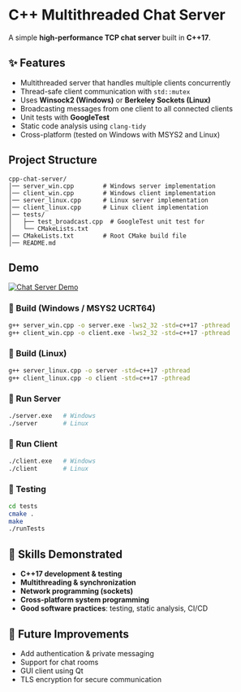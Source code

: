 # C++ Multithreaded Chat Server

A simple **high-performance TCP chat server** built in **C++17**.  

## ✨ Features

- Multithreaded server that handles multiple clients concurrently
- Thread-safe client communication with `std::mutex`
- Uses **Winsock2 (Windows)** or **Berkeley Sockets (Linux)**
- Broadcasting messages from one client to all connected clients
- Unit tests with **GoogleTest**
- Static code analysis using `clang-tidy`
- Cross-platform (tested on Windows with MSYS2 and Linux)

## Project Structure

```
cpp-chat-server/
│── server_win.cpp        # Windows server implementation
│── client_win.cpp        # Windows client implementation
│── server_linux.cpp      # Linux server implementation
│── client_linux.cpp      # Linux client implementation
│── tests/
│   ├── test_broadcast.cpp  # GoogleTest unit test for
│   └── CMakeLists.txt
│── CMakeLists.txt        # Root CMake build file
│── README.md

```

## Demo

[![Chat Server Demo](demo-thumbnail.png)](https://github.com/user-attachments/assets/319fa3b5-25a7-4c92-9982-cc5662403f29)




### 🔹 Build (Windows / MSYS2 UCRT64)

```bash
g++ server_win.cpp -o server.exe -lws2_32 -std=c++17 -pthread
g++ client_win.cpp -o client.exe -lws2_32 -std=c++17 -pthread
```

### 🔹 Build (Linux)

```bash
g++ server_linux.cpp -o server -std=c++17 -pthread
g++ client_linux.cpp -o client -std=c++17 -pthread
```

### 🔹 Run Server

```bash
./server.exe   # Windows
./server       # Linux
```

### 🔹 Run Client

```bash
./client.exe   # Windows
./client       # Linux
```

### 🧪 Testing

```bash
cd tests
cmake .
make
./runTests
```

## 📖 Skills Demonstrated

- **C++17 development & testing**
- **Multithreading & synchronization**
- **Network programming (sockets)**
- **Cross-platform system programming**
- **Good software practices**: testing, static analysis, CI/CD

## 📌 Future Improvements

- Add authentication & private messaging
- Support for chat rooms
- GUI client using Qt
- TLS encryption for secure communication




